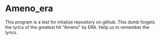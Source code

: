 # Ameno_era
This program is a test for intialize repository on github. This dumb forgets the lyrics of the greatest hit "Ameno" by ERA. Help us to remember the lyrics. 
